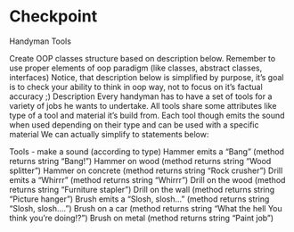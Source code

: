 # Checkpoint

Handyman Tools

Create OOP classes structure based on description below. Remember to use proper elements of oop paradigm (like classes, abstract classes, interfaces) Notice, that description below is simplified by purpose, it’s goal is to check your ability to think in oop way, not to focus on it’s factual accuracy ;) 
Description
Every handyman has to have a set of tools for a variety of jobs he wants to undertake. All tools share some attributes like type of a tool and material it’s build from. Each tool though emits the sound when used depending on their type and can be used with a specific material 
We can actually simplify to statements below:

Tools - make a sound (according to type)
Hammer emits a “Bang” (method returns string “Bang!”)
Hammer on wood (method returns string “Wood splitter”)
Hammer on concrete (method returns string “Rock crusher”)
Drill emits a “Whirrr” (method returns string “Whirrr”)
Drill on the wood (method returns string “Furniture stapler”)
Drill on the wall (method returns string “Picture hanger”)
Brush emits a “Slosh, slosh…” (method returns string “Slosh, slosh….”)
Brush on a car (method returns string “What the hell You think you’re doing!?”)
Brush on metal (method returns string “Paint job”)
